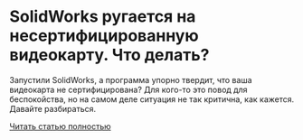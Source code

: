 # SolidWorks ругается на несертифицированную видеокарту. Что делать?



Запустили SolidWorks, а программа упорно твердит, что ваша видеокарта не сертифицирована? Для кого-то это повод для беспокойства, но на самом деле ситуация не так критична, как кажется. Давайте разбираться.

[Читать статью полностью](https://xyberbara.com/gaming/solidworks-rugayetsya-na-nesertifitsirovannuyu-videokartu/)

